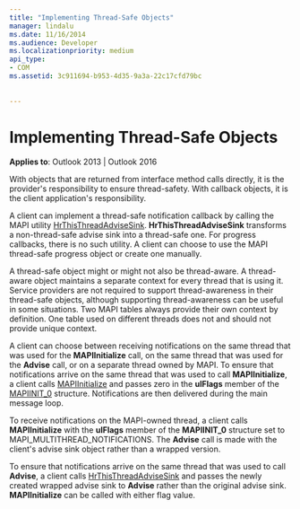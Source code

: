 ```yaml
---
title: "Implementing Thread-Safe Objects"
manager: lindalu
ms.date: 11/16/2014
ms.audience: Developer
ms.localizationpriority: medium
api_type:
- COM
ms.assetid: 3c911694-b953-4d35-9a3a-22c17cfd79bc
 
 
---
```


# Implementing Thread-Safe Objects

  
  
**Applies to**: Outlook 2013 | Outlook 2016 
  
With objects that are returned from interface method calls directly, it is the provider's responsibility to ensure thread-safety. With callback objects, it is the client application's responsibility.
  
A client can implement a thread-safe notification callback by calling the MAPI utility [HrThisThreadAdviseSink](hrthisthreadadvisesink.md). **HrThisThreadAdviseSink** transforms a non-thread-safe advise sink into a thread-safe one. For progress callbacks, there is no such utility. A client can choose to use the MAPI thread-safe progress object or create one manually. 
  
A thread-safe object might or might not also be thread-aware. A thread-aware object maintains a separate context for every thread that is using it. Service providers are not required to support thread-awareness in their thread-safe objects, although supporting thread-awareness can be useful in some situations. Two MAPI tables always provide their own context by definition. One table used on different threads does not and should not provide unique context.
  
A client can choose between receiving notifications on the same thread that was used for the **MAPIInitialize** call, on the same thread that was used for the **Advise** call, or on a separate thread owned by MAPI. To ensure that notifications arrive on the same thread that was used to call **MAPIInitialize**, a client calls [MAPIInitialize](mapiinitialize.md) and passes zero in the **ulFlags** member of the [MAPIINIT_0](mapiinit_0.md) structure. Notifications are then delivered during the main message loop. 
  
To receive notifications on the MAPI-owned thread, a client calls **MAPIInitialize** with the **ulFlags** member of the **MAPIINIT_0** structure set to MAPI_MULTITHREAD_NOTIFICATIONS. The **Advise** call is made with the client's advise sink object rather than a wrapped version. 
  
To ensure that notifications arrive on the same thread that was used to call **Advise**, a client calls [HrThisThreadAdviseSink](hrthisthreadadvisesink.md) and passes the newly created wrapped advise sink to **Advise** rather than the original advise sink. **MAPIInitialize** can be called with either flag value. 
  

